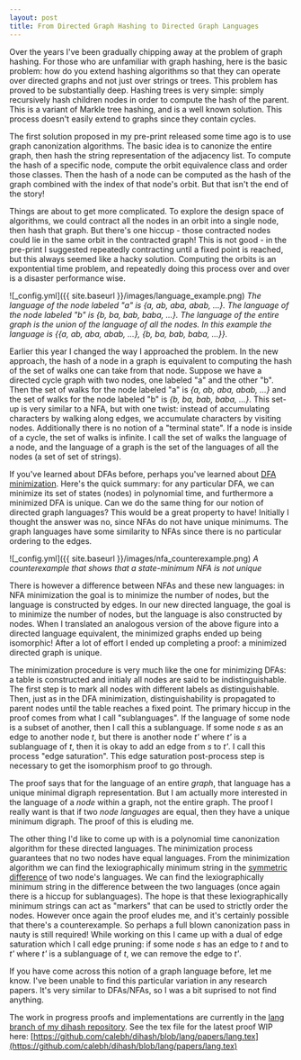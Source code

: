 ```yaml
---
layout: post
title: From Directed Graph Hashing to Directed Graph Languages
---
```


Over the years I've been gradually chipping away at the problem of graph hashing. For those who are unfamiliar with graph hashing, here is the basic problem: how do you extend hashing algorithms so that they can operate over directed graphs and not just over strings or trees. This problem has proved to be substantially deep. Hashing trees is very simple: simply recursively hash children nodes in order to compute the hash of the parent. This is a variant of Markle tree hashing, and is a well known solution. This process doesn't easily extend to graphs since they contain cycles.

The first solution proposed in my pre-print released some time ago is to use graph canonization algorithms. The basic idea is to canonize the entire graph, then hash the string representation of the adjacency list. To compute the hash of a specific node, compute the orbit equivalence class and order those classes. Then the hash of a node can be computed as the hash of the graph combined with the index of that node's orbit. But that isn't the end of the story!

Things are about to get more complicated. To explore the design space of algorithms, we could contract all the nodes in an orbit into a single node, then hash that graph. But there's one hiccup - those contracted nodes could lie in the same orbit in the contracted graph! This is not good - in the pre-print I suggested repeatedly contracting until a fixed point is reached, but this always seemed like a hacky solution. Computing the orbits is an expontential time problem, and repeatedly doing this process over and over is a disaster performance wise.

![_config.yml]({{ site.baseurl }}/images/language_example.png)
*The language of the node labeled "a" is \{a, ab, aba, abab, ...\}. The language of the node labeled "b" is \{b, ba, bab, baba, ...\}. The language of the entire graph is the union of the language of all the nodes. In this example the language is \{\{a, ab, aba, abab, ...\}, \{b, ba, bab, baba, ...\}\}.*

Earlier this year I changed the way I approached the problem. In the new approach, the hash of a node in a graph is equivalent to computing the hash of the set of walks one can take from that node. Suppose we have a directed cycle graph with two nodes, one labeled "a" and the other "b". Then the set of walks for the node labeled "a" is *\{a, ab, aba, abab, ...\}* and the set of walks for the node labeled "b" is *\{b, ba, bab, baba, ...\}*. This set-up is very similar to a NFA, but with one twist: instead of accumulating characters by walking along edges, we accumulate characters by visiting nodes. Additionally there is no notion of a "terminal state". If a node is inside of a cycle, the set of walks is infinite. I call the set of walks the language of a node, and the language of a graph is the set of the languages of all the nodes (a set of set of strings).

If you've learned about DFAs before, perhaps you've learned about [DFA minimization](https://en.wikipedia.org/wiki/DFA_minimization). Here's the quick summary: for any particular DFA, we can minimize its set of states (nodes) in polynomial time, and furthermore a minimized DFA is unique. Can we do the same thing for our notion of directed graph languages? This would be a great property to have! Initially I thought the answer was no, since NFAs do not have unique minimums. The graph languages have some similarity to NFAs since there is no particular ordering to the edges.

![_config.yml]({{ site.baseurl }}/images/nfa_counterexample.png)
*A counterexample that shows that a state-minimum NFA is not unique*

There is however a difference between NFAs and these new languages: in NFA minimization the goal is to minimize the number of nodes, but the language is constructed by edges. In our new directed language, the goal is to minimize the number of nodes, but the language is also constructed by nodes. When I translated an analogous version of the above figure into a directed language equivalent, the minimized graphs ended up being isomorphic! After a lot of effort I ended up completing a proof: a minimized directed graph is unique.

The minimization procedure is very much like the one for minimizing DFAs: a table is constructed and initialy all nodes are said to be indistinguishable. The first step is to mark all nodes with different labels as distinguishable. Then, just as in the DFA minimization, distinguishability is propagated to parent nodes until the table reaches a fixed point. The primary hiccup in the proof comes from what I call "sublanguages". If the language of some node is a subset of another, then I call this a sublanguage. If some node *s* as an edge to another node *t*, but there is another node *t'* where *t'* is a sublanguage of *t*, then it is okay to add an edge from *s* to *t'*. I call this process "edge saturation". This edge saturation post-process step is necessary to get the isomorphism proof to go through.

The proof says that for the language of an entire *graph*, that language has a unique minimal digraph representation. But I am actually more interested in the language of a *node* within a graph, not the entire graph. The proof I really want is that if two *node languages* are equal, then they have a unique minimum digraph. The proof of this is eluding me.

The other thing I'd like to come up with is a polynomial time canonization algorithm for these directed languages. The minimization process guarantees that no two nodes have equal languages. From the minimization algorithm we can find the lexiographically minimum string in the [symmetric difference](https://en.wikipedia.org/wiki/Symmetric_difference) of two node's languages. We can find the lexiographically minimum string in the difference between the two languages (once again there is a hiccup for sublanguages). The hope is that these lexiographically minimum strings can act as "markers" that can be used to strictly order the nodes. However once again the proof eludes me, and it's certainly possible that there's a counterexample. So perhaps a full blown canonization pass in nauty is still required! While working on this I came up with a dual of edge saturation which I call edge pruning: if some node *s* has an edge to *t* and to *t'* where *t'* is a sublanguage of *t*, we can remove the edge to *t'*.

If you have come across this notion of a graph language before, let me know. I've been unable to find this particular variation in any research papers. It's very similar to DFAs/NFAs, so I was a bit suprised to not find anything.

The work in progress proofs and implementations are currently in the [lang branch of my dihash repository](https://github.com/calebh/dihash/tree/lang). See the tex file for the latest proof WIP here: [https://github.com/calebh/dihash/blob/lang/papers/lang.tex](https://github.com/calebh/dihash/blob/lang/papers/lang.tex)